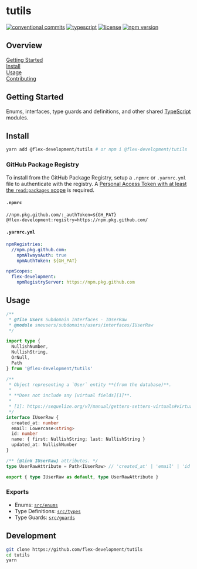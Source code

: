 # tutils

[![conventional commits](https://img.shields.io/badge/conventional%20commits-1.0.0-yellow.svg)](https://conventionalcommits.org)
[![typescript](https://badgen.net/badge/-/typescript?color=2a72bc&icon=typescript&label)](https://typescriptlang.org)
[![license](https://img.shields.io/github/license/flex-development/loadenv.svg)](LICENSE)
[![npm version](https://img.shields.io/npm/v/@flex-development/tutils.svg?style=flat)](https://npmjs.com/package/@flex-development/tutils)

## Overview

[Getting Started](#getting-started)\
[Install](#install)\
[Usage](#usage)\
[Contributing](CONTRIBUTING.md)

## Getting Started

Enums, interfaces, type guards and definitions, and other shared [TypeScript][1]
modules.

## Install

```zsh
yarn add @flex-development/tutils # or npm i @flex-development/tutils
```

### GitHub Package Registry

To install from the GitHub Package Registry, setup a `.npmrc` or `.yarnrc.yml`
file to authenticate with the registry. A [Personal Access Token with at least
the `read:packages` scope][2] is required.

#### `.npmrc`

```utf-8
//npm.pkg.github.com/:_authToken=${GH_PAT}
@flex-development:registry=https://npm.pkg.github.com/
```

#### `.yarnrc.yml`

```yaml
npmRegistries:
  //npm.pkg.github.com:
    npmAlwaysAuth: true
    npmAuthToken: ${GH_PAT}

npmScopes:
  flex-development:
    npmRegistryServer: https://npm.pkg.github.com
```

## Usage

```typescript
/**
 * @file Users Subdomain Interfaces - IUserRaw
 * @module sneusers/subdomains/users/interfaces/IUserRaw
 */

import type {
  NullishNumber,
  NullishString,
  OrNull,
  Path
} from '@flex-development/tutils'

/**
 * Object representing a `User` entity **(from the database)**.
 *
 * **Does not include any [virtual fields][1]**.
 *
 * [1]: https://sequelize.org/v7/manual/getters-setters-virtuals#virtual-fields
 */
interface IUserRaw {
  created_at: number
  email: Lowercase<string>
  id: number
  name: { first: NullishString; last: NullishString }
  updated_at: NullishNumber
}

/** {@link IUserRaw} attributes. */
type UserRawAttribute = Path<IUserRaw> // 'created_at' | 'email' | 'id' | 'name' | 'name.first' | 'name.last' | 'updated_at'

export { type IUserRaw as default, type UserRawAttribute }
```

### Exports

- Enums: [`src/enums`](src/enums/index.ts)
- Type Definitions: [`src/types`](src/types/index.ts)
- Type Guards: [`src/guards`](src/guards/index.ts)

## Development

```zsh
git clone https://github.com/flex-development/tutils
cd tutils
yarn
```

[1]: https://typescriptlang.org
[2]: https://docs.github.com/en/packages/learn-github-packages/about-permissions-for-github-packages#about-scopes-and-permissions-for-package-registries
